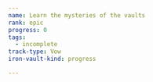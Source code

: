 ```yaml
---
name: Learn the mysteries of the vaults
rank: epic
progress: 0
tags:
  - incomplete
track-type: Vow
iron-vault-kind: progress

---
```



```iron-vault-track
```

